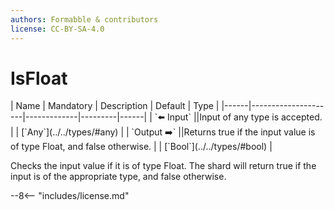 ```yaml
---
authors: Formabble & contributors
license: CC-BY-SA-4.0
---
```



# IsFloat

<div class="sh-parameters" markdown="1">
| Name | Mandatory | Description | Default | Type |
|------|---------------------|-------------|---------|------|
| `⬅️ Input` ||Input of any type is accepted. | | [`Any`](../../types/#any) |
| `Output ➡️` ||Returns true if the input value is of type Float, and false otherwise. | | [`Bool`](../../types/#bool) |

</div>

Checks the input value if it is of type Float. The shard will return true if the input is of the appropriate type, and false otherwise.

--8<-- "includes/license.md"

